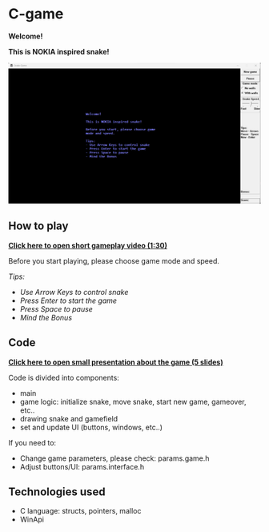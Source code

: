# C-game

**Welcome!**

**This is NOKIA inspired snake!**

![Game picture](https://github.com/VenyaBrodetskiy/C-game/blob/remove-some-dependencies/game-picture.png)

## How to play
**[Click here to open short gameplay video (1:30)](https://drive.google.com/file/d/1MUMOO5lc4WVqBsTg3m7COB2HKTbQlrnJ/view?usp=share_link)**

Before you start playing, please choose game mode and speed.

*Tips:*
* *Use Arrow Keys to control snake*
* *Press Enter to start the game*
* *Press Space to pause*
* *Mind the Bonus*

## Code

**[Click here to open small presentation about the game (5 slides)](https://www.slideshare.net/secret/qZUWXUwaYNnx1f)**

Code is divided into components:
* main
* game logic: initialize snake, move snake, start new game, gameover, etc..
* drawing snake and gamefield
* set and update UI (buttons, windows, etc..)

If you need to:
* Change game parameters, please check: params.game.h
* Adjust buttons/UI: params.interface.h

## Technologies used

* C language: structs, pointers, malloc
* WinApi
